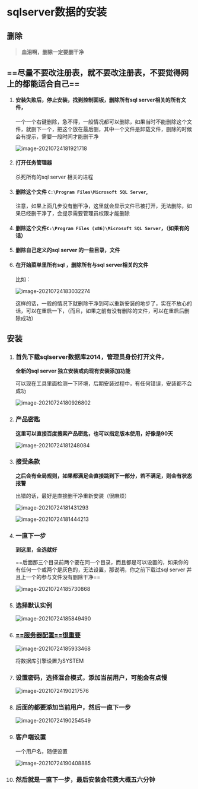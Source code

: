 # sqlserver数据的安装

## 删除

> #### 血泪啊，删除一定要删干净

## ==尽量不要改注册表，就不要改注册表，不要觉得网上的都能适合自己==

1. #### 安装失败后，停止安装，找到控制面板，删除所有sql server相关的所有文件，

   一个一个右键删除，急不得，一般情况都可以删除，如果当时不能删除这个文件，就删下一个，把这个放在最后删，其中一个文件是卸载文件，删除的时候会有提示，需要一段时间才能删干净

   ![image-20210724181921718](C:\Users\HP\AppData\Roaming\Typora\typora-user-images\image-20210724181921718.png)

2. #### 打开任务管理器

   杀死所有的sql server 相关的进程

3. #### 删除这个文件 `C:\Program Files\Microsoft SQL Server`,

   注意，如果上面几步没有删干净，这里就会显示文件已被打开，无法删除，如果已经删干净了，会提示需要管理员权限才能删除

4. #### 删除这个文件`C:\Program Files (x86)\Microsoft SQL Server`，（如果有的话）

5. #### 删除自己定义的sql server 的一些目录，文件

6. #### 在开始菜单里所有sql ，删除所有与sql server相关的文件

   比如：

   ![image-20210724183032274](C:\Users\HP\AppData\Roaming\Typora\typora-user-images\image-20210724183032274.png)

   这样的话，一般的情况下就删除干净到可以重新安装的地步了，实在不放心的话，可以在重启一下，（而且，如果之前有没有删除的文件，可以在重启后删除成功）

## 安装

1. ### 首先下载sqlserver数据库2014，管理员身份打开文件，

   **全新的sql server 独立安装或向现有安装添加功能**

   可以现在工具里面检测一下环境，后期安装过程中，有任何错误，安装都不会成功

   ![image-20210724180926802](C:\Users\HP\AppData\Roaming\Typora\typora-user-images\image-20210724180926802.png)

2. ### 产品密匙

   **这里可以直接百度搜索产品密匙，也可以指定版本使用，好像是90天**

   ![image-20210724181248084](C:\Users\HP\AppData\Roaming\Typora\typora-user-images\image-20210724181248084.png)

3. ### 接受条款

   **之后会有全局规则，如果都满足会直接跳到下一部分，若不满足，则会有状态报警**

   出错的话，最好是直接删干净重新安装（很麻烦）

   ![image-20210724181431293](C:\Users\HP\AppData\Roaming\Typora\typora-user-images\image-20210724181431293.png)

   ![image-20210724181444213](C:\Users\HP\AppData\Roaming\Typora\typora-user-images\image-20210724181444213.png)

4. ### 一直下一步

   **到这里，全选就好**

   ==后面那三个目录前两个要在同一个目录，而且都是可以设置的，如果你的有任何一个或两个是灰色的，无法设置，那说明，你之前下载过sql server 并且上一个的参与文件没有删除干净==

   ![image-20210724185730868](C:\Users\HP\AppData\Roaming\Typora\typora-user-images\image-20210724185730868.png)

5. ### **选择默认实例**

   ![image-20210724185849490](C:\Users\HP\AppData\Roaming\Typora\typora-user-images\image-20210724185849490.png)

6. ### [==服务器配置==很重要](https://jingyan.baidu.com/article/f3ad7d0f30cc5e09c3345b86.html)

   ![image-20210724185933468](C:\Users\HP\AppData\Roaming\Typora\typora-user-images\image-20210724185933468.png)

   将数据库引擎设置为SYSTEM

7. ### 设置密码，选择混合模式，添加当前用户，可能会有点慢

   ![image-20210724190217576](C:\Users\HP\AppData\Roaming\Typora\typora-user-images\image-20210724190217576.png)

8. ### 后面的都要添加当前用户，然后一直下一步

   ![image-20210724190254549](C:\Users\HP\AppData\Roaming\Typora\typora-user-images\image-20210724190254549.png)

9. ### 客户端设置

   一个用户名，随便设置

   ![image-20210724190408885](C:\Users\HP\AppData\Roaming\Typora\typora-user-images\image-20210724190408885.png)

10. ### 然后就是一直下一步，最后安装会花费大概五六分钟

    